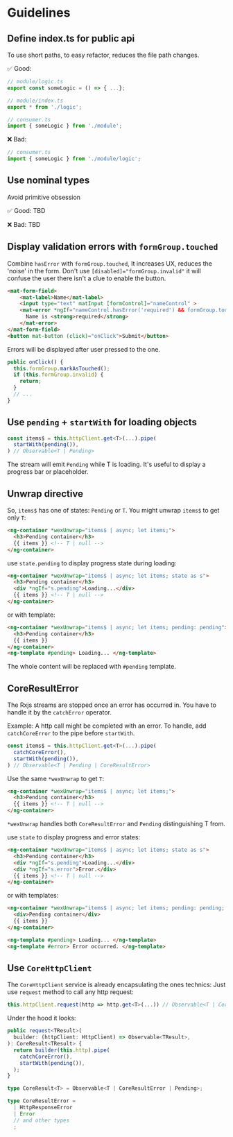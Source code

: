 # Guidelines

## Define index.ts for public api
To use short paths, to easy refactor, reduces the file path changes.

✅ Good:
```typescript
// module/logic.ts
export const someLogic = () => { ...};

// module/index.ts
export * from './logic';

// consumer.ts
import { someLogic } from './module';
```

❌ Bad:

```typescript
// consumer.ts
import { someLogic } from './module/logic';
```

## Use nominal types

Avoid primitive obsession

✅ Good: TBD

❌ Bad: TBD

## Display validation errors with `formGroup.touched`
Combine `hasError` with `formGroup.touched`, It increases UX, reduces the 'noise' in the form.
Don't use `[disabled]="formGroup.invalid"` it will confuse the user there isn't a clue to enable the button.
```html
<mat-form-field>
    <mat-label>Name</mat-label>
    <input type="text" matInput [formControl]="nameControl" >
    <mat-error *ngIf="nameControl.hasError('required') && formGroup.touched">
      Name is <strong>required</strong>
    </mat-error>
</mat-form-field>
<button mat-button (click)="onClick">Submit</button>
```
Errors will be displayed after user pressed to the one.
```typescript
public onClick() {
  this.formGroup.markAsTouched();
  if (this.formGroup.invalid) {
    return;
  }
  // ...
}
```
## Use `pending` + `startWith` for loading objects
```typescript
const items$ = this.httpClient.get<T>(...).pipe(
  startWith(pending()),
) // Observable<T | Pending>
```
The stream will emit `Pending` while T is loading. It's useful to display a progress bar or placeholder.
## Unwrap directive
So, `items$` has one of states: `Pending` or `T`. You might unwrap `items$` to get only `T`:
```html
<ng-container *wexUnwrap="items$ | async; let items;">
  <h3>Pending container</h3>
  {{ items }} <!-- T | null -->
</ng-container>
```
use `state.pending` to display progress state during loading:
```html
<ng-container *wexUnwrap="items$ | async; let items; state as s">
  <h3>Pending container</h3>
  <div *ngIf="s.pending">Loading...</div>
  {{ items }} <!-- T | null -->
</ng-container>
```

or with template:
```html
<ng-container *wexUnwrap="items$ | async; let items; pending: pending">
  <h3>Pending container</h3>
  {{ items }}
</ng-container>
<ng-template #pending> Loading... </ng-template>
```
The whole content will be replaced with `#pending` template.
## CoreResultError
The Rxjs streams are stopped once an error has occurred in. You have to handle it by the `catchError` operator.

Example:
A http call might be completed with an error. To handle, add `catchCoreError` to the pipe before `startWith`.
```typescript
const items$ = this.httpClient.get<T>(...).pipe(
  catchCoreError(),
  startWith(pending()),
) // Observable<T | Pending | CoreResultError>
```
Use the same `*wexUnwrap` to get `T`:
```html
<ng-container *wexUnwrap="items$ | async; let items;">
  <h3>Pending container</h3>
  {{ items }} <!-- T | null -->
</ng-container>
```
`*wexUnwrap` handles both `CoreResultError` and `Pending` distinguishing T from.

use `state` to display progress and error states:
```html
<ng-container *wexUnwrap="items$ | async; let items; state as s">
  <h3>Pending container</h3>
  <div *ngIf="s.pending">Loading...</div>
  <div *ngIf="s.error">Error.</div>
  {{ items }} <!-- T | null -->
</ng-container>
```

or with templates:
```html
<ng-container *wexUnwrap="items$ | async; let items; pending: pending; error: error">
  <div>Pending container</div>
  {{ items }}
</ng-container>

<ng-template #pending> Loading... </ng-template>
<ng-template #error> Error occurred. </ng-template>
```
## Use `CoreHttpClient`
The `CoreHttpClient` service is already encapsulating the ones technics:
Just use `request` method to call any http request:
```typescript
this.httpClient.request(http => http.get<T>(...)) // Observable<T | CoreResultError | Pending>
```
Under the hood it looks:
```typescript
public request<TResult>(
  builder: (httpClient: HttpClient) => Observable<TResult>,
): CoreResult<TResult> {
  return builder(this.http).pipe(
    catchCoreError(),
    startWith(pending()),
  );
}

type CoreResult<T> = Observable<T | CoreResultError | Pending>;

type CoreResultError =
  | HttpResponseError
  | Error
  // and other types
  ;
```
